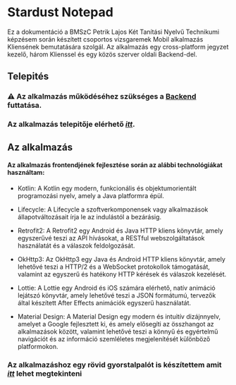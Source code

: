 # Stardust Notepad
Ez a dokumentáció a BMSzC Petrik Lajos Két Tanítási Nyelvű Technikumi képzésem során készített csoportos vizsgaremek Mobil alkalmazás Kliensének bemutatására szolgál. Az alkalmazás egy cross-platform jegyzet kezelő, három Klienssel és egy közös szerver oldali Backend-del.

## Telepités
### ⚠ Az alkalmazás működéséhez szükséges a <a href="https://github.com/blaiseludvig/stardust-backend">Backend</a> futtatása.
### Az alkalmazás telepitője elérhető <a href="https://www.dropbox.com/s/s3eae3ewo3sq3zp/app-debug.apk?dl=0" target="_blank">*itt*</a>.

## Az alkalmazás

#### Az alkalmazás frontendjének fejlesztése során az alábbi technológiákat használtam:

+ Kotlin: A Kotlin egy modern, funkcionális és objektumorientált programozási nyelv, amely a Java platformra épül.

+ Lifecycle: A Lifecycle a szoftverkomponensek vagy alkalmazások állapotváltozásait írja le az indulástól a bezárásig.

+ Retrofit2: A Retrofit2 egy Android és Java HTTP kliens könyvtár, amely egyszerűvé teszi az API hívásokat, a RESTful webszolgáltatások használatát és a válaszok feldolgozását.

+ OkHttp3: Az OkHttp3 egy Java és Android HTTP kliens könyvtár, amely lehetővé teszi a HTTP/2 és a WebSocket protokollok támogatását, valamint az egyszerű és hatékony HTTP kérések és válaszok kezelését.

+ Lottie: A Lottie egy Android és iOS számára elérhető, natív animáció lejátszó könyvtár, amely lehetővé teszi a JSON formátumú, tervezők által készített After Effects animációk egyszerű használatát.

+ Material Design: A Material Design egy modern és intuitív dizájnnyelv, amelyet a Google fejlesztett ki, és amely elősegíti az összhangot az alkalmazások között, valamint lehetővé teszi a könnyű és egyértelmű navigációt és az információ szemléletes megjelenítését különböző platformokon.

### Az alkalmazáshoz egy rövid gyorstalpalót is készítettem amit [*itt*](https://www.canva.com/design/DAFhOxpbCZE/hvtPHXAKnPlAy-KXe9UMlw/view?website#2:stardust-notepad) lehet megtekinteni